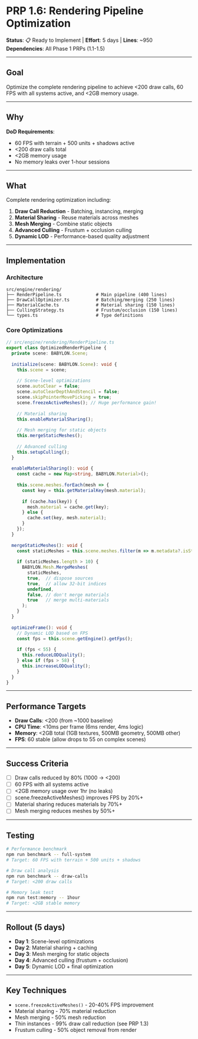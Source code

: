 # PRP 1.6: Rendering Pipeline Optimization

**Status**: 📋 Ready to Implement | **Effort**: 5 days | **Lines**: ~950  
**Dependencies**: All Phase 1 PRPs (1.1-1.5)

---

## Goal

Optimize the complete rendering pipeline to achieve <200 draw calls, 60 FPS with all systems active, and <2GB memory usage.

---

## Why

**DoD Requirements**:
- 60 FPS with terrain + 500 units + shadows active
- <200 draw calls total
- <2GB memory usage
- No memory leaks over 1-hour sessions

---

## What

Complete rendering optimization including:

1. **Draw Call Reduction** - Batching, instancing, merging
2. **Material Sharing** - Reuse materials across meshes
3. **Mesh Merging** - Combine static objects
4. **Advanced Culling** - Frustum + occlusion culling
5. **Dynamic LOD** - Performance-based quality adjustment

---

## Implementation

### Architecture

```
src/engine/rendering/
├── RenderPipeline.ts             # Main pipeline (400 lines)
├── DrawCallOptimizer.ts          # Batching/merging (250 lines)
├── MaterialCache.ts              # Material sharing (150 lines)
├── CullingStrategy.ts            # Frustum/occlusion (150 lines)
└── types.ts                      # Type definitions
```

### Core Optimizations

```typescript
// src/engine/rendering/RenderPipeline.ts
export class OptimizedRenderPipeline {
  private scene: BABYLON.Scene;
  
  initialize(scene: BABYLON.Scene): void {
    this.scene = scene;
    
    // Scene-level optimizations
    scene.autoClear = false;
    scene.autoClearDepthAndStencil = false;
    scene.skipPointerMovePicking = true;
    scene.freezeActiveMeshes(); // Huge performance gain!
    
    // Material sharing
    this.enableMaterialSharing();
    
    // Mesh merging for static objects
    this.mergeStaticMeshes();
    
    // Advanced culling
    this.setupCulling();
  }
  
  enableMaterialSharing(): void {
    const cache = new Map<string, BABYLON.Material>();
    
    this.scene.meshes.forEach(mesh => {
      const key = this.getMaterialKey(mesh.material);
      
      if (cache.has(key)) {
        mesh.material = cache.get(key);
      } else {
        cache.set(key, mesh.material);
      }
    });
  }
  
  mergeStaticMeshes(): void {
    const staticMeshes = this.scene.meshes.filter(m => m.metadata?.isStatic);
    
    if (staticMeshes.length > 10) {
      BABYLON.Mesh.MergeMeshes(
        staticMeshes,
        true,  // dispose sources
        true,  // allow 32-bit indices
        undefined,
        false, // don't merge materials
        true   // merge multi-materials
      );
    }
  }
  
  optimizeFrame(): void {
    // Dynamic LOD based on FPS
    const fps = this.scene.getEngine().getFps();
    
    if (fps < 55) {
      this.reduceLODQuality();
    } else if (fps > 58) {
      this.increaseLODQuality();
    }
  }
}
```

---

## Performance Targets

- **Draw Calls**: <200 (from ~1000 baseline)
- **CPU Time**: <10ms per frame (6ms render, 4ms logic)
- **Memory**: <2GB total (1GB textures, 500MB geometry, 500MB other)
- **FPS**: 60 stable (allow drops to 55 on complex scenes)

---

## Success Criteria

- [ ] Draw calls reduced by 80% (1000 → <200)
- [ ] 60 FPS with all systems active
- [ ] <2GB memory usage over 1hr (no leaks)
- [ ] scene.freezeActiveMeshes() improves FPS by 20%+
- [ ] Material sharing reduces materials by 70%+
- [ ] Mesh merging reduces meshes by 50%+

---

## Testing

```bash
# Performance benchmark
npm run benchmark -- full-system
# Target: 60 FPS with terrain + 500 units + shadows

# Draw call analysis
npm run benchmark -- draw-calls
# Target: <200 draw calls

# Memory leak test
npm run test:memory -- 1hour
# Target: <2GB stable memory
```

---

## Rollout (5 days)

- **Day 1**: Scene-level optimizations
- **Day 2**: Material sharing + caching
- **Day 3**: Mesh merging for static objects
- **Day 4**: Advanced culling (frustum + occlusion)
- **Day 5**: Dynamic LOD + final optimization

---

## Key Techniques

- `scene.freezeActiveMeshes()` - 20-40% FPS improvement
- Material sharing - 70% material reduction
- Mesh merging - 50% mesh reduction
- Thin instances - 99% draw call reduction (see PRP 1.3)
- Frustum culling - 50% object removal from render
